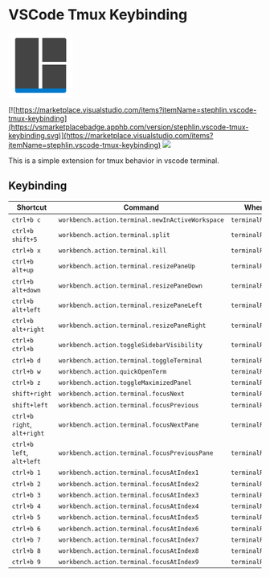 # VSCode Tmux Keybinding

<img src="https://raw.githubusercontent.com/StephLin/vscode-tmux-keybinding/master/images/icon.png" height="128">

[![https://marketplace.visualstudio.com/items?itemName=stephlin.vscode-tmux-keybinding](https://vsmarketplacebadge.apphb.com/version/stephlin.vscode-tmux-keybinding.svg)](https://marketplace.visualstudio.com/items?itemName=stephlin.vscode-tmux-keybinding)
[![](https://vsmarketplacebadge.apphb.com/installs-short/stephlin.vscode-tmux-keybinding.svg)](https://marketplace.visualstudio.com/items?itemName=stephlin.vscode-tmux-keybinding)

This is a simple extension for tmux behavior in vscode terminal.

## Keybinding

| Shortcut                    | Command                                          | When            |
| --------------------------- | ------------------------------------------------ | --------------- |
| `ctrl+b c`                  | `workbench.action.terminal.newInActiveWorkspace` | `terminalFocus` |
| `ctrl+b shift+5`            | `workbench.action.terminal.split`                | `terminalFocus` |
| `ctrl+b x`                  | `workbench.action.terminal.kill`                 | `terminalFocus` |
| `ctrl+b alt+up`             | `workbench.action.terminal.resizePaneUp`         | `terminalFocus` |
| `ctrl+b alt+down`           | `workbench.action.terminal.resizePaneDown`       | `terminalFocus` |
| `ctrl+b alt+left`           | `workbench.action.terminal.resizePaneLeft`       | `terminalFocus` |
| `ctrl+b alt+right`          | `workbench.action.terminal.resizePaneRight`      | `terminalFocus` |
| `ctrl+b ctrl+b`             | `workbench.action.toggleSidebarVisibility`       | `terminalFocus` |
| `ctrl+b d`                  | `workbench.action.terminal.toggleTerminal`       | `terminalFocus` |
| `ctrl+b w`                  | `workbench.action.quickOpenTerm`                 | `terminalFocus` |
| `ctrl+b z`                  | `workbench.action.toggleMaximizedPanel`          | `terminalFocus` |
| `shift+right`               | `workbench.action.terminal.focusNext`            | `terminalFocus` |
| `shift+left`                | `workbench.action.terminal.focusPrevious`        | `terminalFocus` |
| `ctrl+b right`, `alt+right` | `workbench.action.terminal.focusNextPane`        | `terminalFocus` |
| `ctrl+b left`, `alt+left`   | `workbench.action.terminal.focusPreviousPane`    | `terminalFocus` |
| `ctrl+b 1`                  | `workbench.action.terminal.focusAtIndex1`        | `terminalFocus` |
| `ctrl+b 2`                  | `workbench.action.terminal.focusAtIndex2`        | `terminalFocus` |
| `ctrl+b 3`                  | `workbench.action.terminal.focusAtIndex3`        | `terminalFocus` |
| `ctrl+b 4`                  | `workbench.action.terminal.focusAtIndex4`        | `terminalFocus` |
| `ctrl+b 5`                  | `workbench.action.terminal.focusAtIndex5`        | `terminalFocus` |
| `ctrl+b 6`                  | `workbench.action.terminal.focusAtIndex6`        | `terminalFocus` |
| `ctrl+b 7`                  | `workbench.action.terminal.focusAtIndex7`        | `terminalFocus` |
| `ctrl+b 8`                  | `workbench.action.terminal.focusAtIndex8`        | `terminalFocus` |
| `ctrl+b 9`                  | `workbench.action.terminal.focusAtIndex9`        | `terminalFocus` |
